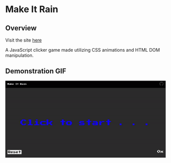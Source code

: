 # Make It Rain

## Overview
Visit the site [here](https://jackytea.github.io/Make-It-Rain/)

A JavaScript clicker game made utilizing CSS animations and HTML DOM manipulation.

## Demonstration GIF

![Make It Rain Demo](./demos/mir.gif)
